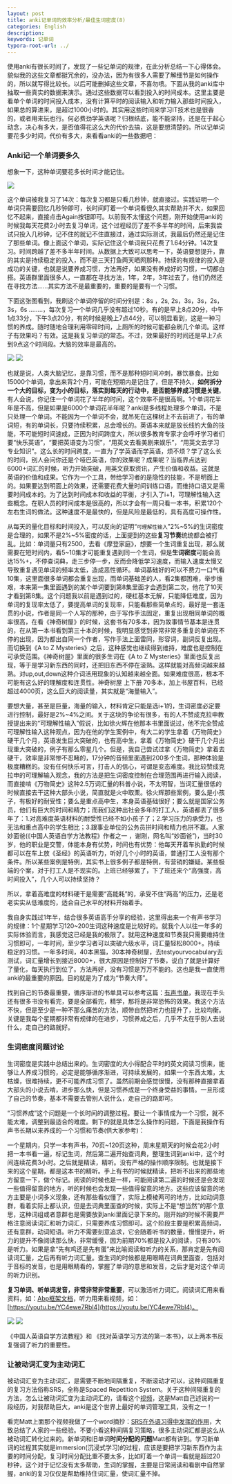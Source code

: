 ```yaml
---
layout: post
title: anki记单词的效率分析/最佳生词密度(8)
categories: English
description: 
keywords: 记单词
typora-root-url: ../
---
```


使用anki有很长时间了，发现了一些记单词的规律，在此分析总结一下心得体会。貌似我的这些文章都挺冗余的，没办法，因为有很多人需要了解细节是如何操作的，所以就写得比较长。以后可能删掉这些文章，不喜勿喷。下面从我的anki库中抽取一些真实的数据来演示。通过这些数据可以看到投入的时间成本。这里主要是看单个单词的时间投入成本，没有计算平时的阅读输入和听力输入那些时间投入，如果总的算进来，是超过1000小时的。其实用这些时间来学习IT技术也是很香的，或者用来玩也行。何必费劲学英语呢？归根结底，能不能坚持，还是在于起心动念，决心有多大，是否值得花这么大的代价去搞，这是要想清楚的。所以记单词要花多少时间，代价有多大，来看看anki的一些数据吧：

### Anki记一个单词要多久

想象一下，这种单词要花多长时间才能记住。

<img src="https://cs-cn.top//images/posts/coresspond_054502.png"/>

这个单词被我复习了14次：每次复习都是只看几秒钟，就直接过。实践证明一个单词只需要回忆几秒钟即可，长时间盯着一个单词看很久其实帮助并不大，如果回忆不起来，直接点击Again按钮即可。以前我不太懂这个问题，刚开始使用anki的时候我每天花费2小时去复习单词，这个过程经历了差不多半年的时间，后来我尝试只投入几秒钟，记不住的就记不住直接过，通过实际测试，我最后仍然还是记住了那些单词。像上面这个单词，实际记住这个单词我只花费了1.64分钟。14次复习。时间跨越了差不多半年时间。从数据上大致可以思考一下，英语要想提升，靠的其实是持续稳定的投入，而不是三天打鱼两天晒网那种。持续的有规律的投入是成功的关键，也就是说要养成习惯，方法再好，如果没有养成好的习惯，一切都白搭。英语群里面很多人，一直都在寻找方法，1年，2年，3年过去了，他们仍然还在寻找方法......其实方法不是最重要的，重要的是要有一个习惯。

下面这张图看到，我刷这个单词停留的时间分别是：8s ，2s, 2s，3s，3s，2s，3s，6s ........，每次复习一个单词几乎没有超过10秒。有的是早上8点20分，中午1点33分，下午3点20分，有的时候是晚上7点44分，可以明显看到，这是一种习惯的养成。随时随地合理利用零碎时间，上厕所的时候可能都会刷几个单词。这样子有效果吗？有效。这是我复习单词的常态。不过，效果最好的时间还是早上7点到9点这个时间段。大脑的效率是最高的。

<img src="https://cs-cn.top//images/posts/reviews_55030.png"/>

<img src="https://cs-cn.top//images/posts/details_55909.png"/>

也就是说，人类大脑记忆，是靠习惯，而不是那种短时间冲刺，暴饮暴食。比如15000个单词，拿出来背2个月，可能在短期内是记住了，但是不持久，**如何拆分一个大的目标，变为小的目标，落实到每天的行动中，是否能够养成习惯是关键**。有人会说，你记住一个单词花了半年的时间，这个效率不是很高啊。1个单词花半年是不高，但是如果是6000个单词花半年呢？anki是多线程处理多个单词，不是只处理一个单词。不能因为一个单词不会，就吊死在这棵树上不去前进了，有的单词短，有的单词长，只要持续积累，总会增长的。英语本来就是放长线钓大鱼的技能，不可能短时间速成，正因为时间跨度大，所以很多教育专家才会呼吁学习者们要“快乐英语”，“要把英语变为习惯”，“用英文去看美剧来娱乐”，“用英文去学习专业知识”。这么长的时间跨度，一直为了学英语而学英语，烦不烦？学了这么长的时间，别人会问你还是个哑巴英语，你的效果呢？成果呢？当临界点达到6000+词汇的时候，听力开始突破，用英文获取资讯，产生价值和收益。这就是英语的价值和成果。它作为一个工具，带给学习者的是隐性的技能，不是明面上的。如果要达到明面上的效果，还需要花费大量时间训练口语，而维持口语又是需要时间成本的。为了达到时间成本和收益的平衡，才引入了i+1，可理解性输入这些概念。在职人员的时间成本是很高的，所以才会有一周只看一本书，积累120个左右生词的做法。这种速度不是最快的，但是风险是最低的，具有高度可操作性。

从每天的量化目标和时间投入，可以反向的证明“`可理解性输入`”2%~5%的生词密度是合理的，如果不是2%~5%密度的话，上面提到的这些**复习节奏**统统都会被打乱。比如：单词量只有2500，去看《摩登家庭》，想要一个生词重复出现，那么就需要在短时间内，看5~10集才可能重复遇到同一个生词，但是**生词密度**可能会高达15%+，不停查词典，走三步停一步，反而会降低学习速度，而输入速度太慢又导致重复遇见单词的频率太低，造成恶性循环。单词基础好的可以不费力一口气看10集，这里面很多单词都会重复出现，而单词基础差的人，看2集都困难，举步维艰，本来第一集里面遇到的某个单词要到第8集里面才会遇到第二次，他花了10天才看到第8集。这个问题我以前是遇到过的，硬杠基本无解，只能降低难度，因为单词的复现率太低了，要提高单词的复现率，只能看那些简单点的，最好是一套连贯的小说，作者是同一个人写的那种，由于写作手法固定，重复出现相同单词的概率很高，在看《神奇树屋》的时候，这套书有70多本，因为故事情节基本是连贯的，在从第一本书看到第三十本的时候，我明显感觉到非常非常多重复的单词在不停的出现，因为都出自同一个作者，写作手法上面雷同，形容词，副词反复出现。而切换到《A to Z Mysteries》之后，这种感觉也继续得到维持，难度也是控制在可承受范围。《神奇树屋》里面的很多生词在《A to Z Mysteries》里面也反复出现，等于是学习新东西的同时，还把旧东西不停在滚熟。这样就能对高频词越来越熟。对up,out,down这种介词活用现象的认知越来越全面。如果难度很高，根本不可能有这么好的理解度和连贯性。神奇树屋 上下册 70多本，加上书屋百科，已经超过4000页，这么巨大的阅读量，其实就是“海量输入”。

要想大量，甚至是巨量，海量的输入，材料肯定只能是选i+1的，生词密度必定要进行控制，最好是2%~4%之间。关于这块的争论有很多，有的人不赞成克拉申教授提出来的“可理解性输入”假说，比如徐火辉在他那本书里面说过，他不完全赞成可理解性输入这种观点，因为在他的学生案例中，有大二的学生拿着《万物简史》硬干几个月，英语发生巨大突破的，也有高中生，拿着《万物简史》硬干几个月出现重大突破的，例子有那么零星几个。但是，我自己尝试过拿《万物简史》拿着去硬干，效率是非常惨不忍睹的，17分钟的音频里面遇到200多个生词，那种体验是极度糟糕的。没有任何快乐可言，打击人的信心，可谓是变态难度。我比较赞成克拉申的可理解输入观念，我的方法是把生词密度控制在合理范围再进行输入阅读，而直接啃《万物简史》这种2.5万词汇量的科普小说，不太明智，当词汇量很低的时候直接去干这种大部头小说，简直就是火中取栗。徐火辉那些案例，要么是小孩子，有极好的耐受性；要么是重点高中生，本身英语基础很好；要么就是国家公务员，他们有巨大的时间和精力；而我们这种出社会多年的打工人，英语都丢了很多年了：1.对高难度英语材料的耐受性已经不如小孩子了；2.学习压力的承受力，也无法和重点高中的学生相比；3.跟事业单位的公务员拼时间和精力也拼不赢。人家妙面爸(《中国人英语自学方法教程》作者之一 ，谢刚，网名叫“妙面爸”)，当时30岁，他的职业是交警，体能本身有优势，时间也有优势：他每天开着车执勤的时候都可以在车上放《圣经》的英语听力，听好几个小时的英语，普通打工人没有那个条件。所以某些案例是特例，其实书上很多例子都是特例，有营销的嫌疑。某些极端的个案，对于打工人是不现实的。上班已经够累了，下了班还来个“高强度，高时间投入”，几个人可以持续坚持？

所以，拿着高难度的材料硬干是需要“高能耗”的，承受不住“两高”的压力，还是老老实实从低难度的，适合自己水平的材料开始着手。

我自身实践过1年半，结合很多英语高手分享的经验，这里得出来一个有声书学习的规律：1个星期学习120~200生词这种速度是比较好的。就我个人以往一年多的实际体验而言，我感觉这已经是我的极限了。就用这种速度和节奏我只需要维持住习惯即可，一年时间，至少学习者可以突破六级水平，词汇量轻松8000+。持续稳定的习惯。一年多时间，40本黑猫，30本神奇树屋，去testyourvocabulary去测试，词汇量增长到接近8000+，很大原因是控制好了节奏，说白了就是计算好了量化，每天执行到位了。方法再好，没有习惯是万万不能的。这也是我一直使用anki的最重要的原因。目的就是为了成为“节奏大师”。

找到自己的节奏最重要，循序渐进的书单具可以参考这篇：[有声书单](https://cs-cn.top/2019/05/10/english-study-series_01/#%E9%BB%91%E7%8C%AB%E6%9C%89%E5%A3%B0%E4%B9%A6%E7%B3%BB%E5%88%97)，我现在手头还有很多书没有看完，要是全部看完，精学，那将是非常恐怖的效果。我这个方法不快，但是至少是一种不那么痛苦的方法，顺带自然把听力也提升了，比较均衡。关键是我每个星期都非常有规律的在进步，习惯养成之后，几乎不太在乎别人去说什么，走自己的路就好。

### 生词密度问题讨论

生词密度是实践中总结出来的。生词密度的大小得配合平时的英文阅读习惯来，能够让人养成习惯的，必定是能够循序渐进，可持续发展的，如果一个东西太难，太枯燥，很难持续，更不可能养成习惯了。虽然前期会感觉很慢，没有那种直接拿着大部头的小说去啃，进步那么快，但是习惯养成是一个终身受益的事情。一旦形成了自己的节奏，基本不需要去管别人说什么，走自己的路即可。

“习惯养成”这个问题是一个长时间的调整过程。要让一个事情成为一个习惯，就不能太难，调整到最适合的难度。剩下的就是具体怎么操作的问题，下面是我操作有声书长期以来养成的一个习惯和节奏(供大家参考)：

一个星期内，只学一本有声书，70页~120页这种，周末星期天的时候会花2小时把一本书看一遍，标记生词，然后第二遍开始查词典，整理生词到anki中，这个时间连续花费3小时。之后就是精读，精听。没有严格的操作顺序限制。也就是接下来的这个星期，都是这本书的精听。手上有书的时候就精读，把听不出来的那些地方留意一下，做个标记。阅读的时候也是一样，可能阅读第二遍的时候还是会发现一些值得留意的地方，听的时候也会发现一些值得留意的地方。这些应该留意的地方主要是小词多义现象，还有那些看似懂了，实际上模棱两可的地方，比如动词意群，看着实际上都认识，但是去词典里面查的时候，实际上不是“想当然”的那个意思，这种词组或者意群也是需要放到anki里面记录下来的。刚开始的时候不需要严格注意阅读词汇和听力词汇，只需要养成习惯即可。这个阶段主要是积累高频词，还有意群，动词短语。听力不需要刻意追求，它会随着听书的数量，慢慢提升，听力的提升不像阅读那么快，非常缓慢，因为前期70%都是投入的阅读，只有30%是听力。如果是拿“先有鸡还是先有蛋”来比喻阅读和听力的关系，那肯定是先有阅读词汇量，之后再有听力词汇量。查生词的时候都是用眼睛在词典里面查，包括对于音标的发音，也是用眼睛看的，掌握了单词的意思和发音，之后才是对这个单词的听力识别。

**复习单词、听单词发音，非常非常非常重要**，可以激活听力词汇。阅读词汇用来看资料，如：[Abp框架文档](https://docs.abp.io/en/commercial/latest/getting-started?UI=NG&DB=Mongo&Tiered=No)，听力用来看视频，如：[https://youtu.be/YC4ewe7Rbl4](https://youtu.be/YC4ewe7Rbl4)。

<img src="https://cs-cn.top/images/posts/book3574.png"/>
<img src="https://cs-cn.top/images/posts/book898.png"/>

《中国人英语自学方法教程》和 《找对英语学习方法的第一本书》，以上两本书反复强调了听力的重要性。

### 让被动词汇变为主动词汇

被动词汇变为主动词汇，是需要不断地间隔重复，不断滚动才可以，这种间隔重复的复习方法俗称SRS，全称是Spaced Repetition System。关于这种间隔重复的方法，怎么让被动词汇变为主动词汇的，请看这个[视频](https://youtu.be/wrBFhsnBQ2k)，这是Matt自己述说的一段经历，对我帮助巨大，anki是这个世界上最好的单词管理工具，没有之一！

看完Matt上面那个视频我做了一个word摘抄：[SRS在外语习得中发挥的作用](https://cs-cn.top/assets/doc/SRS%E5%9C%A8%20%E5%A4%96%E8%AF%AD%E4%B9%A0%E5%BE%97%E4%B8%AD%E5%8F%91%E6%8C%A5%E7%9A%84%E4%BD%9C%E7%94%A8.docx)，大致总结了人家的一些经验。不要小看这种间隔复习策略，很多主动词汇都是这么从被动词汇转化过来的。新单词和旧单词**时间分配的问题**Matt都有讲到。学习新单词的过程其实就是immersion(沉浸式学习)的过程，应该是要把学习新东西作为主要的时间分配，复习时间分配比重不要太多，比如盯着一个单词一看就是超过20秒钟，这个对于记忆没有太多帮助，生词的掌握，主要是日常阅读和看剧中自然掌握，anki的复习仅仅是帮助维持住词汇量，使词汇量不掉。
